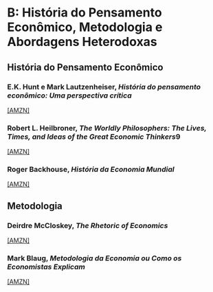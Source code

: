 # B:	História do Pensamento Econômico, Metodologia e Abordagens Heterodoxas

## História do Pensamento Econômico

### E.K. Hunt e Mark Lautzenheiser, *História do pensamento econômico: Uma perspectiva crítica*
[[AMZN]](https://www.amazon.com.br/Hist%C3%B3ria-do-Pensamento-Econ%C3%B4mico-Hunt/dp/8535256091/)

### Robert L. Heilbroner, *The Worldly Philosophers: The Lives, Times, and Ideas of the Great Economic Thinkers*9
[[AMZN]](https://www.amazon.com.br/Worldly-Philosophers-Lives-Economic-Thinkers/dp/068486214X)

### Roger Backhouse, *História da Economia Mundial*
[[AMZN]](https://www.amazon.com.br/Hist%C3%B3ria-economia-mundial-Roger-Backhouse/dp/8574481270)


## Metodologia

### Deirdre McCloskey, *The Rhetoric of Economics*

[[AMZN]](https://www.amazon.com.br/Rhetoric-Economics-Human-Sciences-English-ebook/dp/B0047BJ1OE)

### Mark Blaug, *Metodologia da Economia ou Como os Economistas Explicam*

[[AMZN]](https://www.amazon.com.br/Metodologia-Economia-Como-Economistas-Explicam/dp/853140083X)
